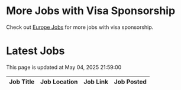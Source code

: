# More Jobs with Visa Sponsorship

Check out [Europe Jobs](https://github.com/sureshparimi/europejobs#latest-jobs) for more jobs with visa sponsorship.

# Latest Jobs

This page is updated at May 04, 2025 21:59:00

| Job Title | Job Location | Job Link | Job Posted |
| --- | --- | --- | --- |
